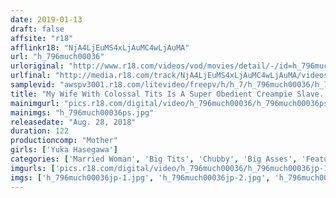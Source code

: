 ```yaml
---
date: 2019-01-13
draft: false
affsite: "r18"
afflinkr18: "NjA4LjEuMS4xLjAuMC4wLjAuMA"
url: "h_796much00036"
urloriginal: "http://www.r18.com/videos/vod/movies/detail/-/id=h_796much00036"
urlfinal: "http://media.r18.com/track/NjA4LjEuMS4xLjAuMC4wLjAuMA/videos/vod/movies/detail/-/id=h_796much00036"
samplevid: "awspv3001.r18.com/litevideo/freepv/h/h_7/h_796much00036/h_796much00036_dmb_w.mp4"
title: "My Wife With Colossal Tits Is A Super Obedient Creampie Slave. Yuka Hasegawa"
mainimgurl: "pics.r18.com/digital/video/h_796much00036/h_796much00036ps.jpg"
mainimgs: "h_796much00036ps.jpg"
releasedate: "Aug. 28, 2018"
duration: 122
productioncomp: "Mother"
girls: ['Yuka Hasegawa']
categories: ['Married Woman', 'Big Tits', 'Chubby', 'Big Asses', 'Featured Actress', 'Training', 'Creampie', 'Titty Fuck', 'Hi-Def']
imgurls: ['pics.r18.com/digital/video/h_796much00036/h_796much00036jp-1.jpg', 'pics.r18.com/digital/video/h_796much00036/h_796much00036jp-2.jpg', 'pics.r18.com/digital/video/h_796much00036/h_796much00036jp-3.jpg', 'pics.r18.com/digital/video/h_796much00036/h_796much00036jp-4.jpg', 'pics.r18.com/digital/video/h_796much00036/h_796much00036jp-5.jpg', 'pics.r18.com/digital/video/h_796much00036/h_796much00036jp-6.jpg', 'pics.r18.com/digital/video/h_796much00036/h_796much00036jp-7.jpg', 'pics.r18.com/digital/video/h_796much00036/h_796much00036jp-8.jpg', 'pics.r18.com/digital/video/h_796much00036/h_796much00036jp-9.jpg', 'pics.r18.com/digital/video/h_796much00036/h_796much00036jp-10.jpg', 'pics.r18.com/digital/video/h_796much00036/h_796much00036jp-11.jpg', 'pics.r18.com/digital/video/h_796much00036/h_796much00036jp-12.jpg', 'pics.r18.com/digital/video/h_796much00036/h_796much00036jp-13.jpg', 'pics.r18.com/digital/video/h_796much00036/h_796much00036jp-14.jpg', 'pics.r18.com/digital/video/h_796much00036/h_796much00036jp-15.jpg', 'pics.r18.com/digital/video/h_796much00036/h_796much00036jp-16.jpg', 'pics.r18.com/digital/video/h_796much00036/h_796much00036jp-17.jpg', 'pics.r18.com/digital/video/h_796much00036/h_796much00036jp-18.jpg', 'pics.r18.com/digital/video/h_796much00036/h_796much00036jp-19.jpg', 'pics.r18.com/digital/video/h_796much00036/h_796much00036jp-20.jpg']
imgs: ['h_796much00036jp-1.jpg', 'h_796much00036jp-2.jpg', 'h_796much00036jp-3.jpg', 'h_796much00036jp-4.jpg', 'h_796much00036jp-5.jpg', 'h_796much00036jp-6.jpg', 'h_796much00036jp-7.jpg', 'h_796much00036jp-8.jpg', 'h_796much00036jp-9.jpg', 'h_796much00036jp-10.jpg', 'h_796much00036jp-11.jpg', 'h_796much00036jp-12.jpg', 'h_796much00036jp-13.jpg', 'h_796much00036jp-14.jpg', 'h_796much00036jp-15.jpg', 'h_796much00036jp-16.jpg', 'h_796much00036jp-17.jpg', 'h_796much00036jp-18.jpg', 'h_796much00036jp-19.jpg', 'h_796much00036jp-20.jpg']
---
```

